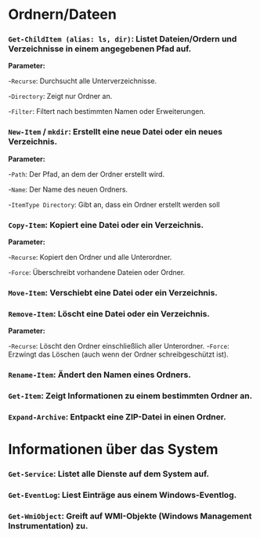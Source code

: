 # Ordnern/Dateen

### `Get-ChildItem (alias: ls, dir)`: Listet Dateien/Ordern und Verzeichnisse in einem angegebenen Pfad auf.

**Parameter:**

-`Recurse`: Durchsucht alle Unterverzeichnisse.

-`Directory`: Zeigt nur Ordner an.

-`Filter`: Filtert nach bestimmten Namen oder Erweiterungen.

### `New-Item` / `mkdir`: Erstellt eine neue Datei oder ein neues Verzeichnis.

**Parameter:**

-`Path`: Der Pfad, an dem der Ordner erstellt wird.

-`Name`: Der Name des neuen Ordners.

-`ItemType Directory`: Gibt an, dass ein Ordner erstellt werden soll

### `Copy-Item`:   Kopiert eine Datei oder ein Verzeichnis.

**Parameter:**

-`Recurse`: Kopiert den Ordner und alle Unterordner.

-`Force`: Überschreibt vorhandene Dateien oder Ordner.

### `Move-Item`: Verschiebt eine Datei oder ein Verzeichnis.

### `Remove-Item`: Löscht eine Datei oder ein Verzeichnis.

**Parameter:**

-`Recurse`: Löscht den Ordner einschließlich aller Unterordner.
-`Force`: Erzwingt das Löschen (auch wenn der Ordner schreibgeschützt ist).

### `Rename-Item`: Ändert den Namen eines Ordners.
### `Get-Item`: Zeigt Informationen zu einem bestimmten Ordner an.

### `Expand-Archive`: Entpackt eine ZIP-Datei in einen Ordner.

# Informationen über das System

### `Get-Service`: Listet alle Dienste auf dem System auf.

### `Get-EventLog`: Liest Einträge aus einem Windows-Eventlog.

### `Get-WmiObject`: Greift auf WMI-Objekte (Windows Management Instrumentation) zu.